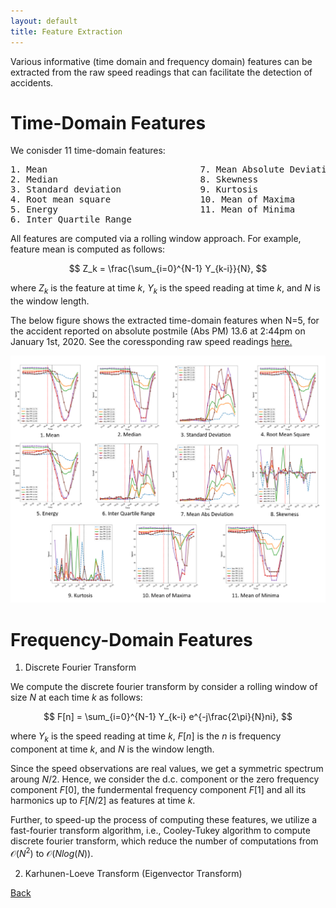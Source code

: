 ```yaml
---
layout: default
title: Feature Extraction
---
```


Various informative (time domain and frequency domain) features can be extracted from the raw speed readings that can facilitate the detection of accidents. 

# Time-Domain Features

We conisder 11 time-domain features:
<pre>
1. Mean                             7. Mean Absolute Deviation
2. Median                           8. Skewness
3. Standard deviation               9. Kurtosis
4. Root mean square                 10. Mean of Maxima
5. Energy                           11. Mean of Minima
6. Inter Quartile Range
</pre>


All features are computed via a rolling window approach. For example, feature mean is computed as follows:

$$ Z_k = \frac{\sum_{i=0}^{N-1} Y_{k-i}}{N}, $$

where $Z_k$ is the feature at time $k$, $Y_k$ is the speed reading at time $k$, and $N$ is the window length. 

 
The below figure shows the extracted time-domain features when N=5, for the accident reported on absolute postmile (Abs PM) 13.6 at 2:44pm on January 1st, 2020. See the coressponding raw speed readings [here.](./data_collect.html)

 ![feat](../images/time_feat.png)
 
 
# Frequency-Domain Features
 

1. Discrete Fourier Transform
 
We compute the discrete fourier transform by consider a rolling window of size $N$ at each time $k$ as follows:
 
$$ F[n] = \sum_{i=0}^{N-1} Y_{k-i} e^{-j\frac{2\pi}{N}ni}, $$

where $Y_k$ is the speed reading at time $k$, $F[n]$ is the $n$ is frequency component at time $k$,  and $N$ is the window length.

Since the speed observations are real values, we get a symmetric spectrum aroung $N/2$. Hence, we consider the d.c. component or the zero frequency component $F[0]$, the fundermental frequency component $F[1]$ and all its harmonics up to $F[N/2]$ as features at time $k$. 
 
Further, to speed-up the process of computing these features, we utilize a fast-fourier transform algorithm, i.e., Cooley-Tukey algorithm to compute discrete fourier transform, which reduce the number of computations from $\mathcal{O}(N^2)$ to $\mathcal{O}(Nlog(N))$. 

2. Karhunen-Loeve Transform (Eigenvector Transform)


 
[Back](../)
